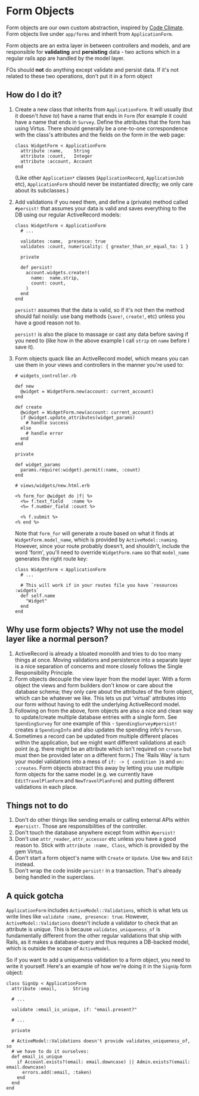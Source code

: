 # Form Objects

Form objects are our own custom abstraction, inspired by
[Code Climate](blog.codeclimate.com/blog/2012/10/17/7-ways-to-decompose-fat-activerecord-models/).
Form objects live under `app/forms` and inherit from `ApplicationForm`.

Form objects are an extra layer in between controllers and models, and are
responsible for **validating** and **persisting** data - two actions which
in a regular rails app are handled by the model layer.

FOs should **not** do anything except validate and persist data. If it's not
related to these two operations, don't put it in a form object

## How do I do it?

1.  Create a new class that inherits from `ApplicationForm`. It will usually
    (but it doesn't *have to*) have a name that ends in `Form` (for example
    it could have a name that ends in `Survey`. Define the attributes that the
    form has using Virtus. There should generally be a one-to-one
    correspondence with the class's attributes and the fields on the form in
    the web page:

        class WidgetForm < ApplicationForm
          attribute :name,    String
          attribute :count,   Integer
          attribute :account, Account
        end

    (Like other `Application*` classes (`ApplicationRecord`, `ApplicationJob`
    etc), `ApplicationForm` should never be instantiated directly; we only care
    about its subclasses.)

2.  Add validations if you need them, and define a (private) method called
    `#persist!` that assumes your data is valid and saves everything to the DB
    using our regular ActiveRecord models:

        class WidgetForm < ApplicationForm
          # ...

          validates :name,  presence: true
          validates :count, numericality: { greater_than_or_equal_to: 1 }

          private

          def persist!
            account.widgets.create!(
              name:  name.strip,
              count: count,
            )
          end
        end

    `persist!` assumes that the data is valid, so if it's not then the method
    should fail noisily: use bang methods (`save!`,  `create!`, etc) unless you
    have a good reason not to.

    `persist!` is also the place to massage or cast any data before saving if
    you need to (like how in the above example I call `strip` on `name` before
    I save it).

3.  Form objects quack like an ActiveRecord model, which means you can use them
    in your views and controllers in the manner you're used to:

        # widgets_controller.rb

        def new
          @widget = WidgetForm.new(account: current_account)
        end

        def create
          @widget = WidgetForm.new(account: current_account)
          if @widget.update_attributes(widget_params)
            # handle success
          else
            # handle error
          end
        end

        private

        def widget_params
          params.require(:widget).permit(:name, :count)
        end

        # views/widgets/new.html.erb

        <% form_for @widget do |f| %>
          <%= f.text_field   :name %>
          <%= f.number_field :count %>

          <% f.submit %>
        <% end %>

    Note that `form_for` will generate a route based on what it finds at
    `WidgetForm.model_name`, which is provided by `ActiveModel::naming`.
    However, since your route probably doesn't, and shouldn't, include the word
    'form', you'll need to override `WidgetForm.name` so that `model_name`
    generates the right route key:

        class WidgetForm < ApplicationForm
          # ...

          # This will work if in your routes file you have `resources :widgets`
          def self.name
            "Widget"
          end
        end

## Why use form objects? Why not use the model layer like a normal person?

1. ActiveRecord is already a bloated monolith and tries to do too many things
   at once. Moving validations and persistence into a separate layer is a nice
   separation of concerns and more closely follows the Single Responsibility
   Principle.
2. Form objects decouple the view layer from the model layer. With a form
   object the views and form builders don't know or care about the database
   schema; they only care about the attributes of the form object, which can be
   whatever we like. This lets us put 'virtual' attributes into our form
   without having to edit the underlying ActiveRecord model.
3. Following on from the above, form objects are also a nice and clean way
   to update/create multiple database entries with a single form. See
   `SpendingSurvey` for one example of this - `SpendingSurvey#persist!`
   creates a `SpendingInfo` and also updates the spending info's `Person`.
4. Sometimes a record can be updated from multiple different places within the
   application, but we might want different validations at each point (e.g.
   there might be an attribute which isn't required on `create` but must then
   be provided later on a different form.) The 'Rails Way' is turn your
   model validations into a mess of `if: -> { condition }`s and `on: :creates`.
   Form objects abstract this away by letting you use multiple form
   objects for the same model (e.g. we currently have `EditTravelPlanForm`
   and `NewTravelPlanForm`) and putting different validations in each place.

## Things not to do

1. Don't do other things like sending emails or calling external APIs within
   `#persist!`. Those are responsibilities of the controller.
2. Don't touch the database anywhere except from within `#persist!`
3. Don't use `attr_reader`, `attr_accessor` etc unless you have a good reason
   to. Stick with `attribute :name, Class`, which is provided by the gem
   Virtus.
4. Don't start a form object's name with `Create` or `Update`. Use `New` and
   `Edit` instead.
5. Don't wrap the code inside `persist!` in a transaction. That's already
   being handled in the superclass.

## A quick gotcha

`ApplicationForm` includes `ActiveModel::Validations`, which is what lets us
write lines like `validate :name, presence: true`. However,
`ActiveModel::Validations` doesn't include a validator to check that an
attribute is *unique*. This is because `validates_uniqueness_of` is
fundamentally different from the other regular validations that ship with
Rails, as it makes a database-query and thus requires a DB-backed model, which
is outside the scope of `ActiveModel`.

So if you want to add a uniqueness validation to a form object, you need to
write it yourself. Here's an example of how we're doing it in the `SignUp` form
object:

    class SignUp < ApplicationForm
      attribute :email,      String

      # ...

      validate :email_is_unique, if: "email.present?"

      # ...

      private

      # ActiveModel::Validations doesn't provide validates_uniqueness_of, so
      # we have to do it ourselves:
      def email_is_unique
        if Account.exists?(email: email.downcase) || Admin.exists?(email: email.downcase)
          errors.add(:email, :taken)
        end
      end
    end
